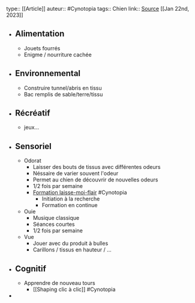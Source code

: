 type:: [[Article]]
auteur:: #Cynotopia 
tags:: Chien
link:: [Source](https://www.cynotopia.fr/enrichissement-stimuler-occuper)
[[Jan 22nd, 2023]]

- ## Alimentation
	- Jouets fourrés
	- Enigme / nourriture cachée
- ## Environnemental
	- Construire tunnel/abris en tissu
	- Bac remplis de sable/terre/tissu
- ## Récréatif
	- jeux...
- ## Sensoriel
	- Odorat
		- Laisser des bouts de tissus avec différentes odeurs
		- Néssaire de varier souvent l'odeur
		- Permet au chien de découvrir de nouvelles odeurs
		- 1/2 fois par semaine
		- [Formation laisse-moi-flair](https://cynotopia.online/laisse-moi-flair) #Cynotopia
			- Initiation à la recherche
			- Formation en continue
	- Ouie
		- Musique classique
		- Séances courtes
		- 1/2 fois par semaine
	- Vue
		- Jouer avec du produit à bulles
		- Carillons / tissus en hauteur / ...
- ## Cognitif
	- Apprendre de nouveau tours
		- [[Shaping clic à clic]] #Cynotopia
-